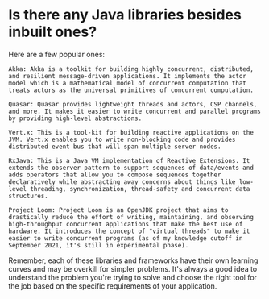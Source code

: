 # Is there any Java libraries besides inbuilt ones?

Here are a few popular ones:

    Akka: Akka is a toolkit for building highly concurrent, distributed, and resilient message-driven applications. It implements the actor model which is a mathematical model of concurrent computation that treats actors as the universal primitives of concurrent computation.

    Quasar: Quasar provides lightweight threads and actors, CSP channels, and more. It makes it easier to write concurrent and parallel programs by providing high-level abstractions.

    Vert.x: This is a tool-kit for building reactive applications on the JVM. Vert.x enables you to write non-blocking code and provides distributed event bus that will span multiple server nodes.

    RxJava: This is a Java VM implementation of Reactive Extensions. It extends the observer pattern to support sequences of data/events and adds operators that allow you to compose sequences together declaratively while abstracting away concerns about things like low-level threading, synchronization, thread-safety and concurrent data structures.

    Project Loom: Project Loom is an OpenJDK project that aims to drastically reduce the effort of writing, maintaining, and observing high-throughput concurrent applications that make the best use of hardware. It introduces the concept of "virtual threads" to make it easier to write concurrent programs (as of my knowledge cutoff in September 2021, it's still in experimental phase).

Remember, each of these libraries and frameworks have their own learning curves and may be overkill for simpler problems. It's always a good idea to understand the problem you're trying to solve and choose the right tool for the job based on the specific requirements of your application.
